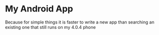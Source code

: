My Android App
================


Because for simple things it is faster to write a new app than searching an existing one that still runs on my 4.0.4 phone
